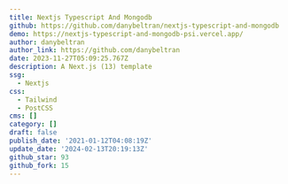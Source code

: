 ```yaml
---
title: Nextjs Typescript And Mongodb
github: https://github.com/danybeltran/nextjs-typescript-and-mongodb
demo: https://nextjs-typescript-and-mongodb-psi.vercel.app/
author: danybeltran
author_link: https://github.com/danybeltran
date: 2023-11-27T05:09:25.767Z
description: A Next.js (13) template
ssg:
  - Nextjs
css:
  - Tailwind
  - PostCSS
cms: []
category: []
draft: false
publish_date: '2021-01-12T04:08:19Z'
update_date: '2024-02-13T20:19:13Z'
github_star: 93
github_fork: 15
---
```


